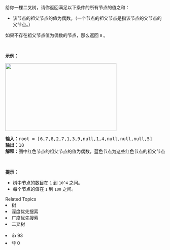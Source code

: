 <p>给你一棵二叉树，请你返回满足以下条件的所有节点的值之和：</p>

<ul> 
 <li>该节点的祖父节点的值为偶数。（一个节点的祖父节点是指该节点的父节点的父节点。）</li> 
</ul>

<p>如果不存在祖父节点值为偶数的节点，那么返回&nbsp;<code>0</code> 。</p>

<p>&nbsp;</p>

<p><strong>示例：</strong></p>

<p><strong><img alt="" src="https://assets.leetcode-cn.com/aliyun-lc-upload/uploads/2020/01/10/1473_ex1.png" style="height: 214px; width: 350px;" /></strong></p>

<pre><strong>输入：</strong>root = [6,7,8,2,7,1,3,9,null,1,4,null,null,null,5]
<strong>输出：</strong>18
<strong>解释：</strong>图中红色节点的祖父节点的值为偶数，蓝色节点为这些红色节点的祖父节点。
</pre>

<p>&nbsp;</p>

<p><strong>提示：</strong></p>

<ul> 
 <li>树中节点的数目在&nbsp;<code>1</code> 到&nbsp;<code>10^4</code>&nbsp;之间。</li> 
 <li>每个节点的值在&nbsp;<code>1</code> 到&nbsp;<code>100</code> 之间。</li> 
</ul>

<div><div>Related Topics</div><div><li>树</li><li>深度优先搜索</li><li>广度优先搜索</li><li>二叉树</li></div></div><br><div><li>👍 93</li><li>👎 0</li></div>
